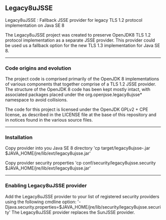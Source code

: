 Legacy8uJSSE
----------------------------------------------
Legacy8uJSSE : Fallback JSSE provider for legacy TLS 1.2 protocol implementation on Java SE 8

The Legacy8uJSSE project was created to preserve OpenJDK8 TLS 1.2 protocol
implementation as a separate JSSE provider. This provider could be used
us a fallback option for the new TLS 1.3 implementation for Java SE 8.

----
### Code origins and evolution

The project code is comprised primarily of the OpenJDK 8 implementations
of various components that together comprise of a TLS 1.2 JSSE provider.
The structure of the OpenJDK 8 code has been kept mostly intact, with
associated packages placed under the org.openjsse.legacy8ujsse* namespace
to avoid collisions.

The code for this project is licensed under the OpenJDK GPLv2 + CPE
license, as described in the LICENSE file at the base of this repository
and in notices found in the various source files.

----
### Installation

Copy provider into you Java SE 8 directory
'cp target/legacy8ujsse-<version>.jar $JAVA_HOME/jre/lib/ext/legacy8ujsse.jar'

Copy provider security properties
'cp conf/security/legacy8ujsse.security $JAVA_HOME/jre/lib/ext/legacy8ujsse.jar'

----
### Enabling Legacy8uJSSE provider
 
Add the Legacy8uJSSE provider to your list of registered security providers
using the following cmdline option:
'-Djava.security.properties=$JAVA_HOME/jre/lib/security/legacy8ujsse.security'
The Legacy8uJSSE provider replaces the SunJSSE provider.
